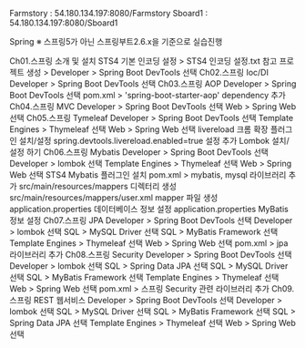 Farmstory : 54.180.134.197:8080/Farmstory
Sboard1 : 54.180.134.197:8080/Sboard1

Spring
※ 스프링5가 아닌 스프링부트2.6.x을 기준으로 실습진행

Ch01.스프링 소개 및 설치
STS4 기본 인코딩 설정 > STS4 인코딩 설정.txt 참고
프로젝트 생성 > Developer > Spring Boot DevTools 선택
Ch02.스프링 Ioc/DI
Developer > Spring Boot DevTools 선택
Ch03.스프링 AOP
Developer > Spring Boot DevTools 선택
pom.xml > 'spring-boot-starter-aop' dependency 추가
Ch04.스프링 MVC
Developer > Spring Boot DevTools 선택
Web > Spring Web 선택
Ch05.스프링 Tymeleaf
Developer > Spring Boot DevTools 선택
Template Engines > Thymeleaf 선택
Web > Spring Web 선택
livereload 크롬 확장 플러그인 설치/설정
spring.devtools.livereload.enabled=true 설정 추가
Lombok 설치/설정 하기
Ch06.스프링 Mybatis
Developer > Spring Boot DevTools 선택
Developer > lombok 선택
Template Engines > Thymeleaf 선택
Web > Spring Web 선택
STS4 Mybatis 플러그인 설치
pom.xml > mybatis, mysql 라이브러리 추가
src/main/resources/mappers 디렉터리 생성
src/main/resources/mappers/user.xml mapper 파일 생성
application.properties 데이터베이스 정보 설정
application.properties MyBatis 정보 설정
Ch07.스프링 JPA
Developer > Spring Boot DevTools 선택
Developer > lombok 선택
SQL > MySQL Driver 선택
SQL > MyBatis Framework 선택
Template Engines > Thymeleaf 선택
Web > Spring Web 선택
pom.xml > jpa 라이브러리 추가
Ch08.스프링 Security
Developer > Spring Boot DevTools 선택
Developer > lombok 선택
SQL > Spring Data JPA 선택
SQL > MySQL Driver 선택
SQL > MyBatis Framework 선택
Template Engines > Thymeleaf 선택
Web > Spring Web 선택
pom.xml > 스프링 Security 관련 라이브러리 추가
Ch09.스프링 REST 웹서비스
Developer > Spring Boot DevTools 선택
Developer > lombok 선택
SQL > MySQL Driver 선택
SQL > MyBatis Framework 선택
SQL > Spring Data JPA 선택
Template Engines > Thymeleaf 선택
Web > Spring Web 선택